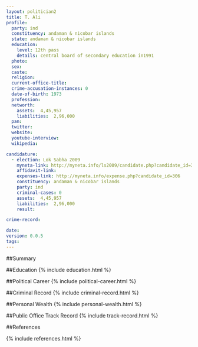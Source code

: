 ```yaml
---
layout: politician2
title: T. Ali
profile: 
  party: ind
  constituency: andaman & nicobar islands
  state: andaman & nicobar islands
  education: 
    level: 12th pass
    details: central board of secondary education in1991
  photo: 
  sex: 
  caste: 
  religion: 
  current-office-title: 
  crime-accusation-instances: 0
  date-of-birth: 1973
  profession: 
  networth: 
    assets:  4,45,957
    liabilities:  2,96,000
  pan: 
  twitter: 
  website: 
  youtube-interview: 
  wikipedia: 

candidature: 
  - election: Lok Sabha 2009
    myneta-link: http://myneta.info/ls2009/candidate.php?candidate_id=306
    affidavit-link: 
    expenses-link: http://myneta.info/expense.php?candidate_id=306
    constituency: andaman & nicobar islands 
    party: ind
    criminal-cases: 0
    assets:  4,45,957
    liabilities:  2,96,000
    result:  

crime-record: 

date: 
version: 0.0.5
tags: 
---
```

##Summary


##Education
{% include education.html %}


##Political Career
{% include political-career.html %}


##Criminal Record
{% include criminal-record.html %}


##Personal Wealth
{% include personal-wealth.html %}


##Public Office Track Record
{% include track-record.html %}


##References


{% include references.html %}